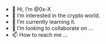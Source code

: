 - 👋 Hi, I’m @0x-X
- 👀 I’m interested in the crypto world.
- 🌱 I’m currently learning it.
- 💞️ I’m looking to collaborate on ...
- 📫 How to reach me ...

<!---
0x-X/0x-X is a ✨ special ✨ repository because its `README.md` (this file) appears on your GitHub profile.
You can click the Preview link to take a look at your changes.
--->
